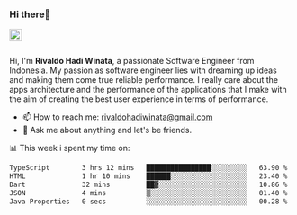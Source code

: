 ### Hi there👋
<a href="https://www.linkedin.com/in/rivaldohadiwinata/">
  <img align="left" alt="Rivaldo's LinkedIN" width="22px" src="https://upload.wikimedia.org/wikipedia/commons/8/81/LinkedIn_icon.svg" />
</a>

<br/>
<br/>

Hi, I'm **Rivaldo Hadi Winata**, a passionate Software Engineer from Indonesia. 
My passion as software engineer lies with dreaming up ideas and making them come true reliable performance. 
I really care about the apps architecture and the performance of the applications that I make with the aim of creating the best user experience in terms of performance.

- 📫 How to reach me: [rivaldohadiwinata@gmail.com](mailto:rivaldohadiwinata@gmail.com)
- 💬 Ask me about anything and let's be friends.

📊 This week i spent my time on:


<!--START_SECTION:waka-->

```txt
TypeScript        3 hrs 12 mins   ████████████████░░░░░░░░░   63.90 %
HTML              1 hr 10 mins    ██████░░░░░░░░░░░░░░░░░░░   23.40 %
Dart              32 mins         ██▓░░░░░░░░░░░░░░░░░░░░░░   10.86 %
JSON              4 mins          ▒░░░░░░░░░░░░░░░░░░░░░░░░   01.40 %
Java Properties   0 secs          ░░░░░░░░░░░░░░░░░░░░░░░░░   00.28 %
```

<!--END_SECTION:waka-->


<!--- 🔭 I’m currently working on Parnas FMS Project -->

<!--
**rivaldotjioe/rivaldotjioe** is a ✨ _special_ ✨ repository because its `README.md` (this file) appears on your GitHub profile.

Here are some ideas to get you started:

- 🔭 I’m currently working on ...
- 🌱 I’m currently learning ...
- 👯 I’m looking to collaborate on ...
- 🤔 I’m looking for help with ...
- 💬 Ask me about ...
- 📫 How to reach me: ...
- 😄 Pronouns: ...
- ⚡ Fun fact: ...
-->
